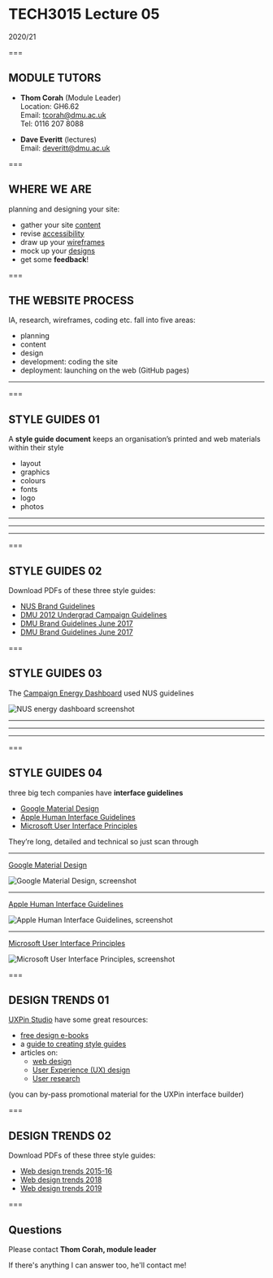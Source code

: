 # TECH3015 Lecture 05

2020/21

===

## MODULE TUTORS

- **Thom Corah** (Module Leader)  
Location: GH6.62  
Email: tcorah@dmu.ac.uk  
Tel: 0116 207 8088

- **Dave Everitt** (lectures)  
Email: deveritt@dmu.ac.uk

===

## WHERE WE ARE

planning and designing your site:

  - gather your site [content](https://tech3015.github.io/presents/?lecture-03#/20)
  - revise [accessibility](https://tech3015.github.io/presents/?lecture-03#/5)
  - draw up your [wireframes](https://tech3015.github.io/presents/?lecture-03#/21)
  - mock up your [designs](https://tech3015.github.io/presents/?lecture-04#/6)
  - get some **feedback**!

===

## THE WEBSITE PROCESS

IA, research, wireframes, coding etc. fall into five areas:

- planning
- content
- design
- development: coding the site
- deployment: launching on the web (GitHub pages)

---

<!-- .slide: data-background-image="https://raw.githubusercontent.com/TECH3015/lectures/master/imgs/website-process.png" data-background-size="contain" -->

===

## STYLE GUIDES **01**

A **style guide document** keeps an organisation’s printed and web materials within their style

- layout
- graphics
- colours
- fonts
- logo
- photos

---

<!-- .slide: data-background-image="https://raw.githubusercontent.com/TECH3015/lectures/master/imgs/design/guides/nus-style-guide.png" data-background-size="contain" -->

---

<!-- .slide: data-background-image="https://raw.githubusercontent.com/TECH3015/lectures/master/imgs/design/guides/dmu-ug-campaign-2012.png" data-background-size="contain" -->

---

<!-- .slide: data-background-image="https://raw.githubusercontent.com/TECH3015/lectures/master/imgs/design/guides/dmu-style-guide-2017.png" data-background-size="contain" -->

===

## STYLE GUIDES **02**

Download PDFs of these three style guides:

- [NUS Brand Guidelines](https://raw.githubusercontent.com/TECH3015/lectures/master/pdf/nus-guidelines-oct13.pdf)
- [DMU 2012 Undergrad Campaign Guidelines](https://raw.githubusercontent.com/TECH3015/lectures/master/pdf/ug-2012-campaign-guidelines.pdf)
- [DMU Brand Guidelines June 2017](https://raw.githubusercontent.com/TECH3015/lectures/master/pdf/dmu-brand-guidelines-june-2017.pdf)
- [DMU Brand Guidelines June 2017](https://raw.githubusercontent.com/TECH3015/lectures/master/pdf/dmu-brand-guidelines-june-2017.pdf)

===

<!-- .slide: class="crammed" -->
## STYLE GUIDES **03**

The [Campaign Energy Dashboard](https://switchoff.nus.org.uk/) used NUS guidelines

![NUS energy dashboard screenshot](https://raw.githubusercontent.com/TECH3015/lectures/master/imgs/design/guides/saves-home-screen-oct2019.png)

---

<!-- .slide: data-background-image="https://raw.githubusercontent.com/TECH3015/lectures/master/imgs/design/guides/saves-cambridge-amiresponsive.png" data-background-size="contain" -->

---

<!-- .slide: data-background-image="https://raw.githubusercontent.com/TECH3015/lectures/master/imgs/design/guides/saves-cambridge-bigscreen-amiresponsive.png" data-background-size="contain" -->

---

<!-- .slide: data-background-image="https://raw.githubusercontent.com/TECH3015/lectures/master/imgs/design/guides/saves-home-screen-amiresponsive-nov2017.png" data-background-size="contain" -->

===

## STYLE GUIDES **04**

three big tech companies have **interface guidelines**

- [Google Material Design](https://material.io/design/introduction/)
- [Apple Human Interface Guidelines](https://developer.apple.com/design/human-interface-guidelines/)
- [Microsoft User Interface Principles](https://docs.microsoft.com/en-us/windows/win32/appuistart/-user-interface-principles#the-basic-principles-of-proper-ui)

They’re long, detailed and technical so just scan through

---

<!-- .slide: class="crammed" -->
[Google Material Design](https://material.io/design/introduction/)

![Google Material Design, screenshot](https://raw.githubusercontent.com/TECH3015/lectures/master/imgs/design/guides/google-material-design.png)

---

<!-- .slide: class="crammed" -->
[Apple Human Interface Guidelines](https://developer.apple.com/design/human-interface-guidelines/)

![Apple Human Interface Guidelines, screenshot](https://raw.githubusercontent.com/TECH3015/lectures/master/imgs/design/guides/apple-interface-guidelines.png)

---

<!-- .slide: class="crammed" -->
[Microsoft User Interface Principles](https://docs.microsoft.com/en-us/windows/win32/appuistart/-user-interface-principles)

![Microsoft User Interface Principles, screenshot](https://raw.githubusercontent.com/TECH3015/lectures/master/imgs/design/guides/microsoft-ui-principles.png)

===

<!-- .slide: class="crammed" -->
## DESIGN TRENDS **01**

[UXPin Studio](https://www.uxpin.com/studio/) have some great resources:

- [free design e-books](https://www.uxpin.com/studio/ebooks/)
- a [guide to creating style guides](https://www.uxpin.com/studio/blog/everything-content-styleguides/)
- articles on:
    - [web design](https://www.uxpin.com/studio/blog/category/web-design/)
    - [User Experience (UX) design](https://www.uxpin.com/studio/blog/category/ux-design/)
    - [User research](https://www.uxpin.com/studio/blog/category/user-research/)

(you can by-pass promotional material for the UXPin interface builder)

===

## DESIGN TRENDS **02**

Download PDFs of these three style guides:

- [Web design trends 2015-16](https://raw.githubusercontent.com/TECH3015/lectures/master/pdf/uxpin-web-design-trends-2015-16.pdf)
- [Web design trends 2018](https://raw.githubusercontent.com/TECH3015/lectures/master/pdf/uxpin-web-design-trends-2018.pdf)
- [Web design trends 2019](https://raw.githubusercontent.com/TECH3015/lectures/master/pdf/uxpin-web-design-trends-2019.pdf)

===

## Questions

Please contact **Thom Corah, module leader**

If there's anything I can answer too, he'll contact me!
